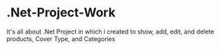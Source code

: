 # .Net-Project-Work
It's all about .Net Project in which i created to show, add, edit, and delete products, Cover Type, and Categories
